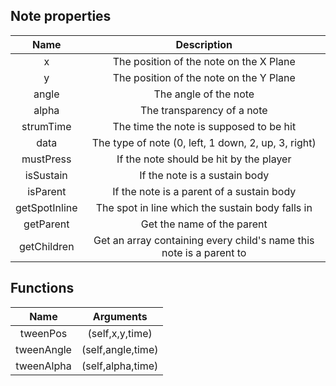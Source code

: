 ## Note properties
|  Name   |                         Description                          |
| :-----: | :----------------------------------------------------------: |
|  x  | The position of the note on the X Plane |
|  y   | The position of the note on the Y Plane|
| angle | The angle of the note |
| alpha | The transparency of a note|
| strumTime | The time the note is supposed to be hit |
| data | The type of note (0, left, 1 down, 2, up, 3, right)|
| mustPress | If the note should be hit by the player |
| isSustain | If the note is a sustain body |
| isParent | If the note is a parent of a sustain body |
| getSpotInline | The spot in line which the sustain body falls in |
| getParent | Get the name of the parent |
| getChildren | Get an array containing every child's name this note is a parent to |

## Functions
|  Name   |                         Arguments                            |
| :-----: | :----------------------------------------------------------: |
|  tweenPos | (self,x,y,time) |
|  tweenAngle| (self,angle,time) |
|  tweenAlpha | (self,alpha,time) |